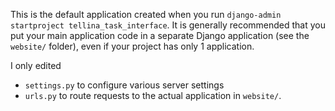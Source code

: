 This is the default application created when you run
`django-admin startproject tellina_task_interface`. It is generally recommended
that you put your main application code in a separate Django application (see
the `website/` folder), even if your project has only 1 application.

I only edited

* `settings.py` to configure various server settings
* `urls.py` to route requests to the actual application in `website/`.
